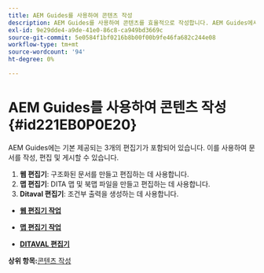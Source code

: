 ```yaml
---
title: AEM Guides를 사용하여 콘텐츠 작성
description: AEM Guides를 사용하여 콘텐츠를 효율적으로 작성합니다. AEM Guides에서 문서를 만들고, 편집하고, 게시하는 방법에 대해 알아봅니다.
exl-id: 9e29dde4-a9de-41e0-86c8-ca949bd3669c
source-git-commit: 5e0584f1bf0216b8b00f00b9fe46fa682c244e08
workflow-type: tm+mt
source-wordcount: '94'
ht-degree: 0%

---
```


# AEM Guides를 사용하여 콘텐츠 작성 {#id221EB0P0E20}

AEM Guides에는 기본 제공되는 3개의 편집기가 포함되어 있습니다. 이를 사용하여 문서를 작성, 편집 및 게시할 수 있습니다.

1. **웹 편집기**: 구조화된 문서를 만들고 편집하는 데 사용합니다.
1. **맵 편집기**: DITA 맵 및 북맵 파일을 만들고 편집하는 데 사용합니다.
1. **Ditaval 편집기**: 조건부 출력을 생성하는 데 사용합니다.

- **[웹 편집기 작업](web-editor.md)**

- **[맵 편집기 작업](map-editor.md)**

- **[DITAVAL 편집기](ditaval-editor.md)**


**상위 항목:**[&#x200B;콘텐츠 작성](authoring-content.md)

